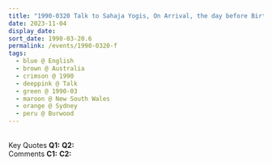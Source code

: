 ```yaml
---
title: "1990-0320 Talk to Sahaja Yogis, On Arrival, the day before Birthday Pūjā, Āśhram, 10 Clarence Street, Burwood, Sydney, New South Wales, Australia"
date: 2023-11-04
display_date: 
sort_date: 1990-03-20.6
permalink: /events/1990-0320-f
tags:
  - blue @ English
  - brown @ Australia
  - crimson @ 1990
  - deeppink @ Talk
  - green @ 1990-03
  - maroon @ New South Wales
  - orange @ Sydney
  - peru @ Burwood
---
```


<br>

<wave-list>
  <list-title color="DarkSeaGreen" width="55">Key Quotes</list-title>
  <list-item color="BlanchedAlmond" width="280"><b>Q1:</b> <i></i></list-item>
  <list-item color="Lavender" width="280"><b>Q2:</b> <i></i></list-item>
</wave-list>

<br>

<wave-list>
  <list-title color="DarkSeaGreen" width="55">Comments</list-title>
  <list-item color="BlanchedAlmond" width="280"><b>C1:</b> <i></i></list-item>
  <list-item color="Lavender" width="280"><b>C2:</b> <i></i></list-item>
</wave-list>